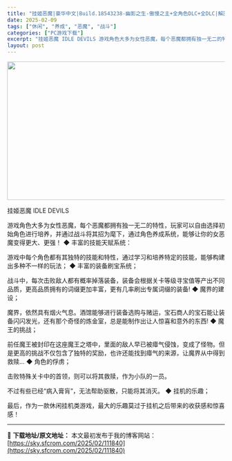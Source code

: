 ```yaml
---
title: "挂姬恶魔|豪华中文|Build.18543238-幽影之生-傲慢之主+全角色DLC+全DLC|解压即撸|"
date: 2025-02-09
tags: ["休闲", "养成", "恶魔", "战斗"]
categories: ["PC游戏下载"]
excerpt: "挂姬恶魔 IDLE DEVILS 游戏角色大多为女性恶魔，每个恶魔都拥有独一无二的特性，玩家可以自由选择初始角色进行培养，并通过战斗将其招为麾下，通过角色养成系统，能够让你的女恶魔变得更大、更强！ ◆ 丰富的技能天赋系统： 游戏中每个角色都有其独特的技能和特性，通过学习和培养特定的技能，能够构建出多&hellip;"
layout: post
---
```


<img class="aligncenter size-full wp-image-111841" src="https://sky.sfcrom.com/wp-content/uploads/2025/02/2025020904155396.webp" alt="" width="570" height="321" />

挂姬恶魔 IDLE DEVILS

游戏角色大多为女性恶魔，每个恶魔都拥有独一无二的特性，玩家可以自由选择初始角色进行培养，并通过战斗将其招为麾下，通过角色养成系统，能够让你的女恶魔变得更大、更强！
◆ 丰富的技能天赋系统：

游戏中每个角色都有其独特的技能和特性，通过学习和培养特定的技能，能够构建出多种不一样的玩法；
◆ 丰富的装备刷宝系统；

战斗中，每次击败敌人都有概率掉落装备，装备会根据关卡等级寻宝值等产出不同品质，更高品质拥有的词缀更加丰富，更有几率刷出专属词缀的装备!
◆ 魔界的建设；

魔界，依然具有烟火气息。酒馆能够进行装备选购与赌运，宝石商人的宝石能让装备闪闪发光，还有那个奇怪的炼金室，总是能制作出让人惊喜和意外的东西!
◆ 魔王的挑战；

前任魔王被封印在这座魔王之塔中，里面的敌人早已被瘴气侵蚀，变成了怪物。但是更高的挑战不仅包含了独特的奖励，也许还能找到瘴气的来源，让魔界从中得到救赎…
◆ 角色的俘虏；

击败特殊关卡中的首领，则可以将其救赎，作为小队的一员。

不过有些已经“病入膏肓”，无法帮助驱散，只能将其消灭。
◆ 挂机的乐趣；

最后，作为一款休闲挂机类游戏，最大的乐趣莫过于挂机之后带来的收获感和惊喜感！

---
📖 **下载地址/原文地址：** 本文最初发布于我的博客网站：[https://sky.sfcrom.com/2025/02/111840](https://sky.sfcrom.com/2025/02/111840)
